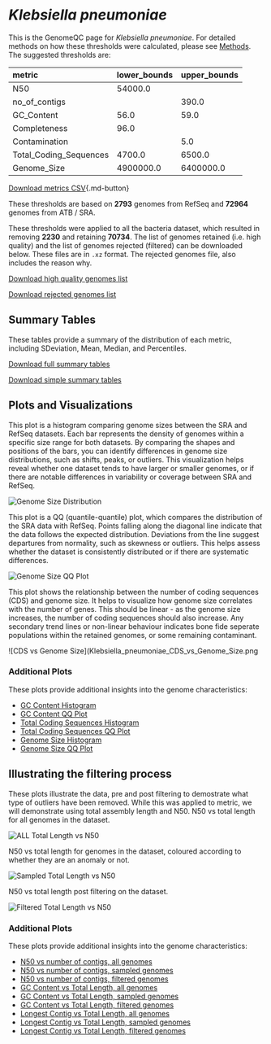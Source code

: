 # *Klebsiella pneumoniae*

This is the GenomeQC page for *Klebsiella pneumoniae*. For detailed methods on how these thresholds were calculated, please see [Methods](../../methods.md).
The suggested thresholds are: 

| metric                 | lower_bounds   | upper_bounds   |
|:-----------------------|:---------------|:---------------|
| N50                    | 54000.0        |                |
| no_of_contigs          |                | 390.0          |
| GC_Content             | 56.0           | 59.0           |
| Completeness           | 96.0           |                |
| Contamination          |                | 5.0            |
| Total_Coding_Sequences | 4700.0         | 6500.0         |
| Genome_Size            | 4900000.0      | 6400000.0      |

[Download metrics CSV](Klebsiella_pneumoniae_metrics.csv){.md-button}


These thresholds are based on **2793** genomes from RefSeq and **72964** genomes from ATB / SRA.

These thresholds were applied to all the bacteria dataset, which resulted in removing **2230** and retaining **70734**.
The list of genomes retained (i.e. high quality) and the list of genomes rejected (filtered) can be downloaded below. These files are in `.xz` format. The rejected genomes file, also includes the reason why.

[Download high quality genomes list](Klebsiella_pneumoniae_high_quality_genomes.csv.xz)


[Download rejected genomes list](Klebsiella_pneumoniae_filtered_out_genomes.csv.xz)



## Summary Tables
These tables provide a summary of the distribution of each metric, including SDeviation, Mean, Median, and Percentiles.

[Download full summary tables](summary.csv)

[Download simple summary tables](selected_summary.csv)

## Plots and Visualizations

This plot is a histogram comparing genome sizes between the SRA and RefSeq datasets. Each bar represents the density of genomes within a specific size range for both datasets. By comparing the shapes and positions of the bars, you can identify differences in genome size distributions, such as shifts, peaks, or outliers. This visualization helps reveal whether one dataset tends to have larger or smaller genomes, or if there are notable differences in variability or coverage between SRA and RefSeq.

![Genome Size Distribution](Genome_Size_refseq_histogram_kde.png)

This plot is a QQ (quantile-quantile) plot, which compares the distribution of the SRA data with RefSeq. Points falling along the diagonal line indicate that the data follows the expected distribution. Deviations from the line suggest departures from normality, such as skewness or outliers. This helps assess whether the dataset is consistently distributed or if there are systematic differences.

![Genome Size QQ Plot](Genome_Size_refseq_qqplot.png)

This plot shows the relationship between the number of coding sequences (CDS) and genome size. It helps to visualize how genome size correlates with the number of genes. This should be linear - as the genome size increases, the number of coding sequences should also increase. Any secondary trend lines or non-linear behaviour indicates bone fide seperate populations within the retained genomes, or some remaining contaminant. 

![CDS vs Genome Size](Klebsiella_pneumoniae_CDS_vs_Genome_Size.png

### Additional Plots

These plots provide additional insights into the genome characteristics:

- [GC Content Histogram](GC_Content_refseq_histogram_kde.png)
- [GC Content QQ Plot](GC_Content_refseq_qqplot.png)
- [Total Coding Sequences Histogram](Total_Coding_Sequences_refseq_histogram_kde.png)
- [Total Coding Sequences QQ Plot](Total_Coding_Sequences_refseq_qqplot.png)
- [Genome Size Histogram](Genome_Size_refseq_histogram_kde.png)
- [Genome Size QQ Plot](Genome_Size_refseq_qqplot.png)
## Illustrating the filtering process
These plots illustrate the data, pre and post filtering to demostrate what type of outliers have been removed. While this was applied to metric, we will demonstrate using total assembly length and N50.
N50 vs total length for all genomes in the dataset.

![ALL Total Length vs N50](Klebsiella_pneumoniae_all_total_length_N50.png)

N50 vs total length for genomes in the dataset, coloured according to whether they are an anomaly or not.

![Sampled Total Length vs N50](Klebsiella_pneumoniae_sample_total_length_N50.png)

N50 vs total length post filtering on the dataset.

![Filtered Total Length vs N50](Klebsiella_pneumoniae_filt_total_length_N50.png)

### Additional Plots

These plots provide additional insights into the genome characteristics:

- [N50 vs number of contigs, all genomes](Klebsiella_pneumoniae_all_N50_number.png)
- [N50 vs number of contigs, sampled genomes](Klebsiella_pneumoniae_sample_N50_number.png)
- [N50 vs number of contigs, filtered genomes](Klebsiella_pneumoniae_filt_N50_number.png)
- [GC Content vs Total Length, all genomes](Klebsiella_pneumoniae_all_total_length_GC_Content.png)
- [GC Content vs Total Length, sampled genomes](Klebsiella_pneumoniae_sample_total_length_GC_Content.png)
- [GC Content vs Total Length, filtered genomes](Klebsiella_pneumoniae_filt_total_length_GC_Content.png)
- [Longest Contig vs Total Length, all genomes](Klebsiella_pneumoniae_all_total_length_longest.png)
- [Longest Contig vs Total Length, sampled genomes](Klebsiella_pneumoniae_sample_total_length_longest.png)
- [Longest Contig vs Total Length, filtered genomes](Klebsiella_pneumoniae_filt_total_length_longest.png)

